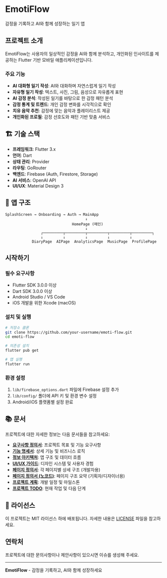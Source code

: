 # EmotiFlow 

감정을 기록하고 AI와 함께 성장하는 일기 앱

##  프로젝트 소개

EmotiFlow는 사용자의 일상적인 감정을 AI와 함께 분석하고, 개인화된 인사이트를 제공하는 Flutter 기반 모바일 애플리케이션입니다.

### 주요 기능
-  **AI 대화형 일기 작성**: AI와 대화하며 자연스럽게 일기 작성
-  **자유형 일기 작성**: 텍스트, 사진, 그림, 음성으로 자유롭게 표현
-  **AI 감정 분석**: 작성된 일기를 바탕으로 한 감정 패턴 분석
-  **감정 통계 및 트렌드**: 개인 감정 변화를 시각적으로 확인
-  **치유 음악 추천**: 감정에 맞는 음악과 플레이리스트 제공
-  **개인화된 프로필**: 감정 선호도와 패턴 기반 맞춤 서비스

## 🏗️ 기술 스택

- **프레임워크**: Flutter 3.x
- **언어**: Dart
- **상태 관리**: Provider
- **라우팅**: GoRouter
- **백엔드**: Firebase (Auth, Firestore, Storage)
- **AI 서비스**: OpenAI API
- **UI/UX**: Material Design 3

## 📱 앱 구조

```
SplashScreen → Onboarding → Auth → MainApp
                                    ↓
                              HomePage (메인)
                                    ↓
                ┌─────────┬─────────┬─────────┬─────────┬─────────┐
                ↓         ↓         ↓         ↓         ↓
            DiaryPage  AIPage  AnalyticsPage  MusicPage  ProfilePage
```

##  시작하기

### 필수 요구사항
- Flutter SDK 3.0.0 이상
- Dart SDK 3.0.0 이상
- Android Studio / VS Code
- iOS 개발을 위한 Xcode (macOS)

### 설치 및 실행
```bash
# 저장소 클론
git clone https://github.com/your-username/emoti-flow.git
cd emoti-flow

# 의존성 설치
flutter pub get

# 앱 실행
flutter run
```

### 환경 설정
1. `lib/firebase_options.dart` 파일에 Firebase 설정 추가
2. `lib/config/` 폴더에 API 키 및 환경 변수 설정
3. Android/iOS 플랫폼별 설정 완료

## 📚 문서

프로젝트에 대한 자세한 정보는 다음 문서들을 참고하세요:

-  **[요구사항 정의서](docs/core_documents/emoti_flow_requirements.md)**: 프로젝트 목표 및 기능 요구사항
-  **[기능 명세서](docs/core_documents/emoti_flow_functional_spec.md)**: 상세 기능 및 비즈니스 로직
-  **[정보 아키텍처](docs/core_documents/emoti_flow_ia.md)**: 앱 구조 및 데이터 흐름
-  **[UI/UX 가이드](docs/core_documents/emoti_flow_uiux_guide.md)**: 디자인 시스템 및 사용자 경험
-  **[페이지 정의서](docs/core_documents/emoti_flow_page_definition.md)**: 각 페이지별 상세 구조 (개발자용)
-  **[페이지 정의서 (노코드)](docs/core_documents/emoti_flow_page_definition_nocode.md)**: 페이지 구조 요약 (기획자/디자이너용)
-  **[프로젝트 계획](docs/derived_documents/emoti_flow_project_plan.md)**: 개발 일정 및 마일스톤
-  **[프로젝트 TODO](docs/derived_documents/emoti_flow_project_todo.md)**: 현재 작업 및 다음 단계


## 📄 라이선스

이 프로젝트는 MIT 라이선스 하에 배포됩니다. 자세한 내용은 [LICENSE](LICENSE) 파일을 참고하세요.

##  연락처

프로젝트에 대한 문의사항이나 제안사항이 있으시면 이슈를 생성해 주세요.

---

**EmotiFlow** - 감정을 기록하고, AI와 함께 성장하세요 